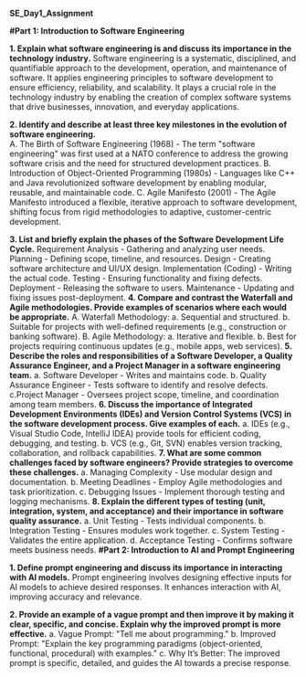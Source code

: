 **SE_Day1_Assignment**

**#Part 1: Introduction to Software Engineering**

**1. Explain what software engineering is and discuss its importance in the technology industry.**
Software engineering is a systematic, disciplined, and quantifiable approach to the development, operation, and maintenance of software. It applies engineering principles to software development to ensure efficiency, reliability, and scalability. It plays a crucial role in the technology industry by enabling the creation of complex software systems that drive businesses, innovation, and everyday applications.

**2. Identify and describe at least three key milestones in the evolution of software engineering.**  
A. The Birth of Software Engineering (1968) - The term "software engineering" was first used at a NATO conference to address the growing software crisis and the need for structured development practices.
B. Introduction of Object-Oriented Programming (1980s) - Languages like C++ and Java revolutionized software development by enabling modular, reusable, and maintainable code.
C. Agile Manifesto (2001) - The Agile Manifesto introduced a flexible, iterative approach to software development, shifting focus from rigid methodologies to adaptive, customer-centric development.

**3. List and briefly explain the phases of the Software Development Life Cycle.**
    Requirement Analysis - Gathering and analyzing user needs.
    Planning - Defining scope, timeline, and resources.
    Design - Creating software architecture and UI/UX design.
    Implementation (Coding) - Writing the actual code.
    Testing - Ensuring functionality and fixing defects.
    Deployment - Releasing the software to users.
    Maintenance - Updating and fixing issues post-deployment.
**4. Compare and contrast the Waterfall and Agile methodologies. Provide examples of scenarios where each would be appropriate.**
    A. Waterfall Methodology:
        a. Sequential and structured.
        b. Suitable for projects with well-defined requirements (e.g., construction or banking software).
    B. Agile Methodology:
        a. Iterative and flexible.
        b. Best for projects requiring continuous updates (e.g., mobile apps, web services).
**5. Describe the roles and responsibilities of a Software Developer, a Quality Assurance Engineer, and a Project Manager in a software engineering team.**
    a. Software Developer - Writes and maintains code.
    b. Quality Assurance Engineer - Tests software to identify and resolve defects.
    c.Project Manager - Oversees project scope, timeline, and coordination among team members.
**6. Discuss the importance of Integrated Development Environments (IDEs) and Version Control Systems (VCS) in the software development process. Give examples of each.**
    a. IDEs (e.g., Visual Studio Code, IntelliJ IDEA) provide tools for efficient coding, debugging, and testing.
    b. VCS (e.g., Git, SVN) enables version tracking, collaboration, and rollback capabilities.
**7. What are some common challenges faced by software engineers? Provide strategies to overcome these challenges.**
    a. Managing Complexity - Use modular design and documentation.
    b. Meeting Deadlines - Employ Agile methodologies and task prioritization.
    c. Debugging Issues - Implement thorough testing and logging mechanisms.
**8. Explain the different types of testing (unit, integration, system, and acceptance) and their importance in software quality assurance.**
    a. Unit Testing - Tests individual components.
    b. Integration Testing - Ensures modules work together.
    c. System Testing - Validates the entire application.
    d. Acceptance Testing - Confirms software meets business needs.
**#Part 2: Introduction to AI and Prompt Engineering**

**1. Define prompt engineering and discuss its importance in interacting with AI models.**
    Prompt engineering involves designing effective inputs for AI models to achieve desired responses. It enhances interaction with AI, improving accuracy and relevance.

**2. Provide an example of a vague prompt and then improve it by making it clear, specific, and concise. Explain why the improved prompt is more effective.**
    a. Vague Prompt: "Tell me about programming."
    b. Improved Prompt: "Explain the key programming paradigms (object-oriented, functional, procedural) with examples."
    c. Why It’s Better: The improved prompt is specific, detailed, and guides the AI towards a precise response.
